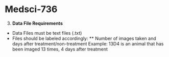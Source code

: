 # Medsci-736
3. **Data File Requirements**
 - Data Files must be text files (.txt)
 - Files should be labeled accordingly: 
	** Number of images taken and days after treatment/non-treatment
		Example:
			13D4 is an animal that has been imaged 13 times, 4 days after treatment 

